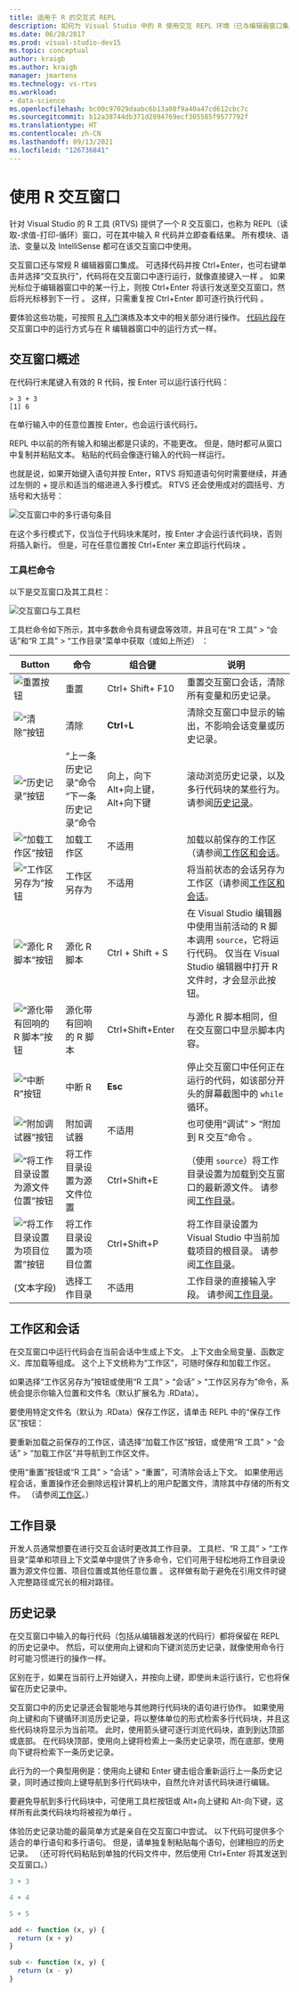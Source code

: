 ```yaml
---
title: 适用于 R 的交互式 REPL
description: 如何为 Visual Studio 中的 R 使用交互 REPL 环境（已与编辑器窗口集成）。
ms.date: 06/28/2017
ms.prod: visual-studio-dev15
ms.topic: conceptual
author: kraigb
ms.author: kraigb
manager: jmartens
ms.technology: vs-rtvs
ms.workload:
- data-science
ms.openlocfilehash: bc00c97029daabc6b13a08f9a40a47cd612cbc7c
ms.sourcegitcommit: b12a38744db371d2894769ecf305585f9577792f
ms.translationtype: HT
ms.contentlocale: zh-CN
ms.lasthandoff: 09/13/2021
ms.locfileid: "126736841"
---
```

# <a name="work-with-the-r-interactive-window"></a>使用 R 交互窗口

针对 Visual Studio 的 R 工具 (RTVS) 提供了一个 R 交互窗口，也称为 REPL（读取-求值-打印-循环）窗口，可在其中输入 R 代码并立即查看结果。 所有模块、语法、变量以及 IntelliSense 都可在该交互窗口中使用。

交互窗口还与常规 R 编辑器窗口集成。 可选择代码并按 Ctrl+Enter，也可右键单击并选择“交互执行”，代码将在交互窗口中逐行运行，就像直接键入一样  。 如果光标位于编辑器窗口中的某一行上，则按 Ctrl+Enter 将该行发送至交互窗口，然后将光标移到下一行 。 这样，只需重复按 Ctrl+Enter 即可逐行执行代码 。

要体验这些功能，可按照 [R 入门](getting-started-with-r.md)演练及本文中的相关部分进行操作。 [代码片段](code-snippets-for-r.md)在交互窗口中的运行方式与在 R 编辑器窗口中的运行方式一样。

## <a name="overview-of-the-interactive-window"></a>交互窗口概述

在代码行末尾键入有效的 R 代码，按 Enter 可以运行该行代码：

```repl
> 3 + 3
[1] 6
```

在单行输入中的任意位置按 Enter，也会运行该代码行。

REPL 中以前的所有输入和输出都是只读的，不能更改。 但是，随时都可从窗口中复制并粘贴文本。 粘贴的代码会像逐行输入的代码一样运行。

也就是说，如果开始键入语句并按 Enter，RTVS 将知道语句何时需要继续，并通过左侧的 + 提示和适当的缩进进入多行模式。 RTVS 还会使用成对的圆括号、方括号和大括号：

![交互窗口中的多行语句条目](media/repl-multiline-entry.png)

在这个多行模式下，仅当位于代码块末尾时，按 Enter 才会运行该代码块，否则将插入新行。 但是，可在任意位置按 Ctrl+Enter 来立即运行代码块 。

### <a name="toolbar-commands"></a>工具栏命令

以下是交互窗口及其工具栏：

![交互窗口与工具栏](media/repl-window.png)

工具栏命令如下所示，其中多数命令具有键盘等效项，并且可在“R 工具” > “会话”和“R 工具” > “工作目录”菜单中获取（或如上所述）   ：

| Button | 命令 | 组合键 | 说明 |
| --- | --- | --- | --- |
| ![重置按钮](media/repl-toolbar-01-reset.png) | 重置 |  Ctrl+  Shift+  F10 | 重置交互窗口会话，清除所有变量和历史记录。 |
| ![“清除”按钮](media/repl-toolbar-02-clear.png) | 清除 | **Ctrl**+**L** | 清除交互窗口中显示的输出，不影响会话变量或历史记录。 |
| ![“历史记录”按钮](media/repl-toolbar-03-history.png) | “上一条历史记录”命令<br/>“下一条历史记录”命令 | 向上，向下 <br/>Alt+向上键，Alt+向下键    | 滚动浏览历史记录，以及多行代码块的某些行为。 请参阅[历史记录](#history)。 |
| ![“加载工作区”按钮](media/repl-toolbar-04-load-workspace.png) | 加载工作区 | 不适用 | 加载以前保存的工作区（请参阅[工作区和会话](#workspaces-and-sessions)。 |
| ![“工作区另存为”按钮](media/repl-toolbar-05-save-workspace-as.png)| 工作区另存为 | 不适用 | 将当前状态的会话另存为工作区（请参阅[工作区和会话](#workspaces-and-sessions)。 |
| ![“源化 R 脚本”按钮](media/repl-toolbar-06-source-r-script.png) | 源化 R 脚本 | Ctrl + Shift + S  | 在 Visual Studio 编辑器中使用当前活动的 R 脚本调用 `source`，它将运行代码。  仅当在 Visual Studio 编辑器中打开 R 文件时，才会显示此按钮。 |
| ![“源化带有回响的 R 脚本”按钮](media/repl-toolbar-07-source-r-script-with-echo.png) | 源化带有回响的 R 脚本 | Ctrl+Shift+Enter   | 与源化 R 脚本相同，但在交互窗口中显示脚本内容。 |
| ![“中断 R”按钮](media/repl-toolbar-08-interrupt-r.png)| 中断 R | **Esc** | 停止交互窗口中任何正在运行的代码，如该部分开头的屏幕截图中的 `while` 循环。 |
| ![“附加调试器”按钮](media/repl-toolbar-09b-attach-debugger.png)| 附加调试器 | 不适用 | 也可使用“调试” > “附加到 R 交互”命令 。 |
| ![“将工作目录设置为源文件位置”按钮](media/repl-toolbar-10-set-working-directory-source.png)| 将工作目录设置为源文件位置 | Ctrl+Shift+E   | （使用 `source`）将工作目录设置为加载到交互窗口的最新源文件。 请参阅[工作目录](#working-directory)。 |
| ![“将工作目录设置为项目位置”按钮](media/repl-toolbar-11-set-working-directory-to-project.png) | 将工作目录设置为项目位置 | Ctrl+Shift+P   | 将工作目录设置为 Visual Studio 中当前加载项目的根目录。 请参阅[工作目录](#working-directory)。 |
| (文本字段) | 选择工作目录 | 不适用 | 工作目录的直接输入字段。 请参阅[工作目录](#working-directory)。 |

## <a name="workspaces-and-sessions"></a>工作区和会话

在交互窗口中运行代码会在当前会话中生成上下文。 上下文由全局变量、函数定义、库加载等组成。 这个上下文统称为“工作区”，可随时保存和加载工作区。

如果选择“工作区另存为”按钮或使用“R 工具” > “会话” > “工作区另存为”命令，系统会提示你输入位置和文件名（默认扩展名为 .RData）。

要使用特定文件名（默认为 .RData）保存工作区，请单击 REPL 中的“保存工作区”按钮：

要重新加载之前保存的工作区，请选择“加载工作区”按钮，或使用“R 工具” > “会话” > “加载工作区”并导航到工作区文件。

使用“重置”按钮或“R 工具” > “会话” > “重置”，可清除会话上下文。 如果使用远程会话，重置操作还会删除远程计算机上的用户配置文件，清除其中存储的所有文件。 （请参阅[工作区](r-workspaces-in-visual-studio.md#directories-on-local-and-remote-computers)。）

## <a name="working-directory"></a>工作目录

开发人员通常想要在进行交互会话时更改其工作目录。 工具栏、“R 工具” > “工作目录”菜单和项目上下文菜单中提供了许多命令，它们可用于轻松地将工作目录设置为源文件位置、项目位置或其他任意位置 。 这样做有助于避免在引用文件时键入完整路径或冗长的相对路径。

## <a name="history"></a>历史记录

在交互窗口中输入的每行代码（包括从编辑器发送的代码行）都将保留在 REPL 的历史记录中。 然后，可以使用向上键和向下键浏览历史记录，就像使用命令行时可能习惯进行的操作一样。

区别在于，如果在当前行上开始键入，并按向上键，即使尚未运行该行，它也将保留在历史记录中。

交互窗口中的历史记录还会智能地与其他跨行代码块的语句进行协作。 如果使用向上键和向下键循环浏览历史记录，将以整体单位的形式检索多行代码块，并且这些代码块将显示为当前项。 此时，使用箭头键可逐行浏览代码块，直到到达顶部或底部。 在代码块顶部，使用向上键将检索上一条历史记录项，而在底部，使用向下键将检索下一条历史记录。

此行为的一个典型用例是：使用向上键和 Enter 键击组合重新运行上一条历史记录，同时通过按向上键导航到多行代码块中，自然允许对该代码块进行编辑。

要避免导航到多行代码块中，可使用工具栏按钮或 Alt+向上键和 Alt-向下键，这样所有此类代码块均将被视为单行   。

体验历史记录功能的最简单方式是亲自在交互窗口中尝试。 以下代码可提供多个适合的单行语句和多行语句。 但是，请单独复制粘贴每个语句，创建相应的历史记录。 （还可将代码粘贴到单独的代码文件中，然后使用 Ctrl+Enter 将其发送到交互窗口。） 

```R
3 + 3

4 + 4

5 + 5

add <- function (x, y) {
  return (x + y)
}

sub <- function (x, y) {
  return (x - y)
}
```